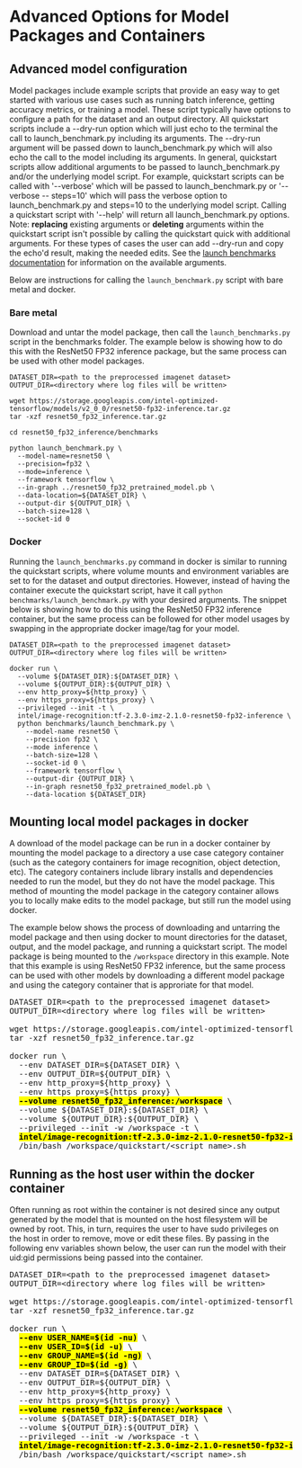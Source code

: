 # Advanced Options for Model Packages and Containers

## Advanced model configuration

Model packages include example scripts that provide an easy way to get started
with various use cases such as running batch inference, getting accuracy metrics,
or training a model. These script typically have options to configure a path for
the dataset and an output directory. All quickstart scripts include 
a --dry-run option which will just echo to the terminal the call to launch_benchmark.py 
including its arguments. The --dry-run argument will be passed down to launch_benchmark.py
which will also echo the call to the model including its arguments. In general, quickstart scripts 
allow additional arguments to be passed to launch_benchmark.py and/or the underlying model script.
For example, quickstart scripts can be called with '--verbose' which will be passed to 
launch_benchmark.py or '--verbose -- steps=10' which will pass the verbose option to 
launch_benchmark.py and steps=10 to the underlying model script. Calling a 
quickstart script with '--help' will return all launch_benchmark.py options. 
Note: __replacing__ existing arguments or __deleting__ arguments within the quickstart script
isn't possible by calling the quickstart quick with additional arguments. For these types of cases
the user can add --dry-run and copy the echo'd result, making the needed edits. See the 
[launch benchmarks documentation](LaunchBenchmark.md) for information on the available arguments. 

Below are instructions for calling the `launch_benchmark.py` script with
bare metal and docker.

### Bare metal

Download and untar the model package, then call the `launch_benchmarks.py`
script in the benchmarks folder. The example below is showing how to do
this with the ResNet50 FP32 inference package, but the same process
can be used with other model packages.

```
DATASET_DIR=<path to the preprocessed imagenet dataset>
OUTPUT_DIR=<directory where log files will be written>

wget https://storage.googleapis.com/intel-optimized-tensorflow/models/v2_0_0/resnet50-fp32-inference.tar.gz
tar -xzf resnet50_fp32_inference.tar.gz

cd resnet50_fp32_inference/benchmarks

python launch_benchmark.py \
  --model-name=resnet50 \
  --precision=fp32 \
  --mode=inference \
  --framework tensorflow \
  --in-graph ../resnet50_fp32_pretrained_model.pb \
  --data-location=${DATASET_DIR} \
  --output-dir ${OUTPUT_DIR} \
  --batch-size=128 \
  --socket-id 0
```

### Docker

Running the `launch_benchmarks.py` command in docker is similar to running
the quickstart scripts, where volume mounts and environment variables are set to
for the dataset and output directories. However, instead of having the
container execute the quickstart script, have it call
`python benchmarks/launch_benchmark.py` with your desired arguments. The
snippet below is showing how to do this using the ResNet50 FP32 inference
container, but the same process can be followed for other model usages by
swapping in the appropriate docker image/tag for your model.

```
DATASET_DIR=<path to the preprocessed imagenet dataset>
OUTPUT_DIR=<directory where log files will be written>

docker run \
  --volume ${DATASET_DIR}:${DATASET_DIR} \
  --volume ${OUTPUT_DIR}:${OUTPUT_DIR} \
  --env http_proxy=${http_proxy} \
  --env https_proxy=${https_proxy} \
  --privileged --init -t \
  intel/image-recognition:tf-2.3.0-imz-2.1.0-resnet50-fp32-inference \
  python benchmarks/launch_benchmark.py \
    --model-name resnet50 \
    --precision fp32 \
    --mode inference \
    --batch-size=128 \
    --socket-id 0 \
    --framework tensorflow \
    --output-dir {OUTPUT_DIR} \
    --in-graph resnet50_fp32_pretrained_model.pb \
    --data-location ${DATASET_DIR}
```

## Mounting local model packages in docker

A download of the model package can be run in a docker container by mounting the
model package to a directory a use case category
container (such as the category containers for image recognition, object
detection, etc). The category containers include library installs and
dependencies needed to run the model, but they do not have the model
package. This method of mounting the model package in the category
container allows you to locally make edits to the model package, but still
run the model using docker.

The example below shows the process of downloading and untarring the
model package and then using docker to mount directories for the dataset,
output, and the model package, and running a quickstart script. The model
package is being mounted to the `/workspace` directory in this example.
Note that this example is using ResNet50 FP32 inference, but the same
process can be used with other models by downloading a different model
package and using the category container that is approriate for that
model.

<pre>
DATASET_DIR=&lt;path to the preprocessed imagenet dataset&gt;
OUTPUT_DIR=&lt;directory where log files will be written&gt;

wget https://storage.googleapis.com/intel-optimized-tensorflow/models/v2_0_0/resnet50-fp32-inference.tar.gz
tar -xzf resnet50_fp32_inference.tar.gz

docker run \
  --env DATASET_DIR=${DATASET_DIR} \
  --env OUTPUT_DIR=${OUTPUT_DIR} \
  --env http_proxy=${http_proxy} \
  --env https_proxy=${https_proxy} \
  <mark><b>--volume resnet50_fp32_inference:/workspace</b></mark> \
  --volume ${DATASET_DIR}:${DATASET_DIR} \
  --volume ${OUTPUT_DIR}:${OUTPUT_DIR} \
  --privileged --init -w /workspace -t \
  <mark><b>intel/image-recognition:tf-2.3.0-imz-2.1.0-resnet50-fp32-inference</b></mark> \
  /bin/bash /workspace/quickstart/&lt;script name&gt;.sh
</pre>

## Running as the host user within the docker container

Often running as root within the container is not desired since any output generated by the model 
that is mounted on the host filesystem will be owned by root. This, in turn, requires the user to 
have sudo privileges on the host in order to remove, move or edit these files. By passing in the 
following env variables shown below, the user can run the model with their uid:gid permissions being passed into the container.

<pre>
DATASET_DIR=&lt;path to the preprocessed imagenet dataset&gt;
OUTPUT_DIR=&lt;directory where log files will be written&gt;

wget https://storage.googleapis.com/intel-optimized-tensorflow/models/v2_0_0/resnet50-fp32-inference.tar.gz
tar -xzf resnet50_fp32_inference.tar.gz

docker run \
  <mark><b>--env USER_NAME=$(id -nu)</b></mark> \
  <mark><b>--env USER_ID=$(id -u)</b></mark> \
  <mark><b>--env GROUP_NAME=$(id -ng)</b></mark> \
  <mark><b>--env GROUP_ID=$(id -g)</b></mark> \
  --env DATASET_DIR=${DATASET_DIR} \
  --env OUTPUT_DIR=${OUTPUT_DIR} \
  --env http_proxy=${http_proxy} \
  --env https_proxy=${https_proxy} \
  <mark><b>--volume resnet50_fp32_inference:/workspace</b></mark> \
  --volume ${DATASET_DIR}:${DATASET_DIR} \
  --volume ${OUTPUT_DIR}:${OUTPUT_DIR} \
  --privileged --init -w /workspace -t \
  <mark><b>intel/image-recognition:tf-2.3.0-imz-2.1.0-resnet50-fp32-inference</b></mark> \
  /bin/bash /workspace/quickstart/&lt;script name&gt;.sh
</pre>
